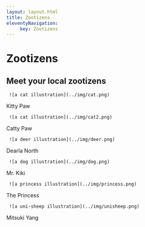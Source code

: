 ```yaml
---
layout: layout.html
title: Zootizens
eleventyNavigation:
     key: Zootizens
---
```


# Zootizens

## Meet your local zootizens

<div class="list">

<div class="list-card">
     
     ![a cat illustration](../img/cat.png)

<p> Kitty Paw </p>
</div>

<div class="list-card">
     
     ![a cat illustration](../img/cat2.png)

<p> Catty Paw </p>
</div>

<div class="list-card">
     
     ![a deer illustration](../img/deer.png)

<p> Dearla North</p>
</div>

</div>
<div class="list">

<div class="list-card">
     
     ![a dog illustration](../img/dog.png)

<p> Mr. Kiki </p>
</div>

<div class="list-card">
     
     ![a princess illustration](../img/princess.png)

<p> The Princess </p>
</div>

<div class="list-card">
     
     ![a uni-sheep illustration](../img/unisheep.png)

<p> Mitsuki Yang</p>
</div>

</div>
